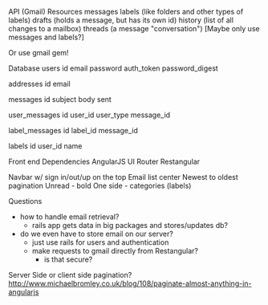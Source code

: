 
API (Gmail)
  Resources
    messages
    labels (like folders and other types of labels)
    drafts (holds a message, but has its own id)
    history (list of all changes to a mailbox)
    threads (a message "conversation")
    [Maybe only use messages and labels?]

Or use gmail gem!

Database
  users
    id
    email
    password
    auth_token
    password_digest

  addresses
    id
    email

  messages
    id
    subject
    body
    sent

  user_messages
    id
    user_id
    user_type
    message_id

  label_messages
    id
    label_id
    message_id

  labels
    id
    user_id
    name


Front end
  Dependencies
    AngularJS
    UI Router
    Restangular

  Navbar w/ sign in/out/up on the top
  Email list center
    Newest to oldest
    pagination
    Unread - bold
  One side - categories (labels)





Questions
  * how to handle email retrieval?
    * rails app gets data in big packages and stores/updates db?
  * do we even have to store email on our server?
    * just use rails for users and authentication
    * make requests to gmail directly from Restangular?
      * is that secure?

Server Side or client side pagination?
http://www.michaelbromley.co.uk/blog/108/paginate-almost-anything-in-angularjs

